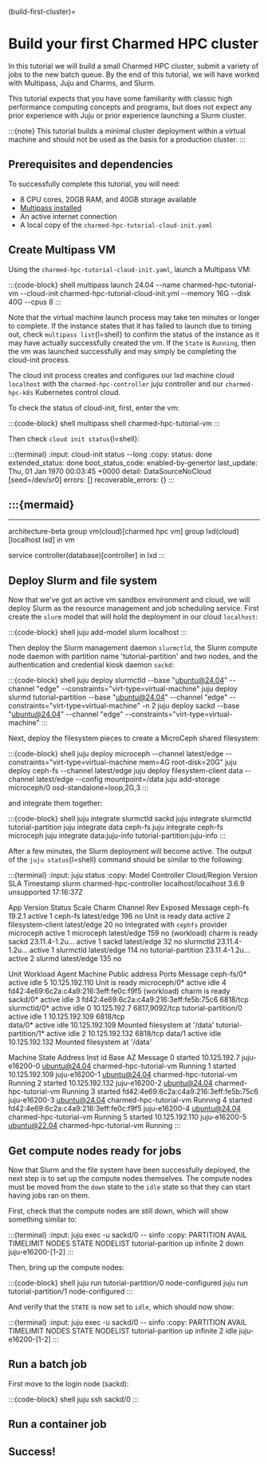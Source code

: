 (build-first-cluster)=
# Build your first Charmed HPC cluster

<!-- A tutorial is a practical activity, in which the student learns by doing something meaningful, towards some achievable goal. What the student does is not necessarily what they will learn. -->

<!-- Goal: Get a new potential user familiar with the various tools used for Charmed HPC, and build a basic cluster that feels recognizable by the end. Show how Charmed HPC provides a turn-key cluster smoothly and why its worth using. -->

In this tutorial we will build a small Charmed HPC cluster, submit a variety of jobs to the new batch queue. By the end of this tutorial, we will have worked with Multipass, Juju and Charms, and Slurm.

This tutorial expects that you have some familiarity with classic high performance computing concepts and programs, but does not expect any prior experience with Juju or prior experience launching a Slurm cluster.

<!-- How long should this tutorial take to complete? -->

:::{note}
This tutorial builds a minimal cluster deployment within a virtual machine and should not be used as the basis for a production cluster.
:::

## Prerequisites and dependencies

To successfully complete this tutorial, you will need:


* 8 CPU cores, 20GB RAM, and 40GB storage available
* [Multipass installed](https://canonical.com/multipass/install)
* An active internet connection
* A local copy of the `charmed-hpc-tutorial-cloud-init.yaml`

## Create Multipass VM

Using the `charmed-hpc-tutorial-cloud-init.yaml`, launch a Multipass VM:

:::{code-block} shell
multipass launch 24.04 --name charmed-hpc-tutorial-vm --cloud-init charmed-hpc-tutorial-cloud-init.yml --memory 16G --disk 40G --cpus 8
:::

<!-- Rephrase this section -->
Note that the virtual machine launch process may take ten minutes or longer to complete. If the instance states that it has failed to launch due to timing out, check `multipass list`{l=shell} to confirm the status of the instance as it may have actually successfully created the vm. If the `State` is `Running`, then the vm was launched successfully and may simply be completing the cloud-init process.
<!-- Steps if the vm does not say running? -->

The cloud init process creates and configures our lxd machine cloud `localhost` with the `charmed-hpc-controller` juju controller and our `charmed-hpc-k8s` Kubernetes control cloud.
<!-- Add ref arch pieces -->

To check the status of cloud-init, first, enter the vm:

:::{code-block} shell
multipass shell charmed-hpc-tutorial-vm
:::

Then check `cloud init status`{l=shell}:

:::{terminal}
:input: cloud-init status --long
:copy:
status: done
extended_status: done
boot_status_code: enabled-by-genertor
last_update: Thu, 01 Jan 1970 00:03:45 +0000
detail: DataSourceNoCloud [seed=/dev/sr0]
errors: []
recoverable_errors: {}
:::

<!-- Quick commands to test that various cloud init pieces have been set up correctly:

`juju status -m controller` should show...
`juju clouds` should show...
 -->

<!-- config: mermaid_params=['--backgroundColor', 'white']

align: left
 -->

:::{mermaid}
---

---

architecture-beta
  group vm(cloud)[charmed hpc vm]
  group lxd(cloud)[localhost lxd] in vm

  service controller(database)[controller] in lxd
:::


## Deploy Slurm and file system

Now that we've got an active vm sandbox environment and cloud, we will deploy Slurm as the resource management and job scheduling service. First create the `slurm` model that will hold the
deployment in our cloud `localhost`:

:::{code-block} shell
juju add-model slurm localhost
:::

Then deploy the Slurm management daemon `slurmctld`, the Slurm compute node daemon with partition name 'tutorial-partition' and two nodes, and the authentication and credential kiosk daemon `sackd`:

:::{code-block} shell
juju deploy slurmctld --base "ubuntu@24.04" --channel "edge" --constraints="virt-type=virtual-machine"
juju deploy slurmd tutorial-partition --base "ubuntu@24.04" --channel "edge" --constraints="virt-type=virtual-machine" -n 2
juju deploy sackd --base "ubuntu@24.04" --channel "edge" --constraints="virt-type=virtual-machine"
:::

Next, deploy the filesystem pieces to create a MicroCeph shared filesystem:

:::{code-block} shell
juju deploy microceph --channel latest/edge --constraints="virt-type=virtual-machine mem=4G root-disk=20G"
juju deploy ceph-fs --channel latest/edge
juju deploy filesystem-client data --channel latest/edge --config mountpoint=/data
juju add-storage microceph/0 osd-standalone=loop,2G,3
:::

and integrate them together:

:::{code-block} shell
juju integrate slurmctld sackd
juju integrate slurmctld tutorial-partition
juju integrate data ceph-fs
juju integrate ceph-fs microceph
juju integrate data:juju-info tutorial-partition:juju-info
:::

After a few minutes, the Slurm deployment will become active. The output of the
`juju status`{l=shell} command should be similar to the following:

:::{terminal}
:input: juju status
:copy:
Model  Controller              Cloud/Region         Version    SLA          Timestamp
slurm  charmed-hpc-controller  localhost/localhost    3.6.9    unsupported  17:16:37Z

App                 Version               Status  Scale  Charm             Channel      Rev  Exposed  Message
ceph-fs             19.2.1                active      1  ceph-fs           latest/edge   196 no       Unit is ready
data                                      active      2  filesystem-client latest/edge   20  no       Integrated with `cephfs` provider
microceph                                 active      1  microceph         latest/edge   159 no       (workload) charm is ready
sackd               23.11.4-1.2u...       active      1  sackd             latest/edge   32  no
slurmctld           23.11.4-1.2u...       active      1  slurmctld         latest/edge   114 no
tutorial-partition  23.11.4-1.2u...       active      2  slurmd            latest/edge   135 no


Unit                      Workload  Agent      Machine  Public address                         Ports           Message
ceph-fs/0*                active    idle       5        10.125.192.110                                         Unit is ready
microceph/0*              active    idle       4        fd42:4e69:6c2a:c4a9:216:3eff:fe0c:f9f5                 (workload) charm is ready
sackd/0*                  active    idle       3        fd42:4e69:6c2a:c4a9:216:3eff:fe5b:75c6 6818/tcp
slurmctld/0*              active    idle       0        10.125.192.7                           6817,9092/tcp
tutorial-partition/0      active    idle       1        10.125.192.109                         6818/tcp                 
  data/0*                 active    idle                10.125.192.109                                          Mounted filesystem at '/data'
tutorial-partition/1*     active    idle       2        10.125.192.132                         6818/tcp
  data/1                  active    idle                10.125.192.132                                          Mounted filesystem at '/data'

Machine  State    Address                                 Inst id        Base          AZ                         Message
0        started  10.125.192.7                            juju-e16200-0  ubuntu@24.04  charmed-hpc-tutorial-vm    Running
1        started  10.125.192.109                          juju-e16200-1  ubuntu@24.04  charmed-hpc-tutorial-vm    Running
2        started  10.125.192.132                          juju-e16200-2  ubuntu@24.04  charmed-hpc-tutorial-vm    Running
3        started  fd42:4e69:6c2a:c4a9:216:3eff:fe5b:75c6  juju-e16200-3  ubuntu@24.04  charmed-hpc-tutorial-vm    Running
4        started  fd42:4e69:6c2a:c4a9:216:3eff:fe0c:f9f5  juju-e16200-4  ubuntu@24.04  charmed-hpc-tutorial-vm    Running
5        started  10.125.192.110                          juju-e16200-5  ubuntu@22.04  charmed-hpc-tutorial-vm    Running
:::

<!-- Test the file system set up  -->
<!-- Add summary of what the last few steps accomplished and what juju status is showing-->

## Get compute nodes ready for jobs

Now that Slurm and the file system have been successfully deployed, the next step is to set up the compute nodes themselves. The compute nodes must be moved from the `down` state to the `idle` state so that they can start having jobs ran on them.

First, check that the compute nodes are still down, which will show something similar to:

:::{terminal}
:input: juju exec -u sackd/0 -- sinfo
:copy:
PARTITION         AVAIL  TIMELIMIT  NODES  STATE NODELIST
tutorial-parition    up   infinite      2   down juju-e16200-[1-2]
:::

Then, bring up the compute nodes:

:::{code-block} shell
juju run tutorial-partition/0 node-configured
juju run tutorial-partition/1 node-configured
:::

And verify that the `STATE` is now set to `idle`, which should now show:

:::{terminal}
:input: juju exec -u sackd/0 -- sinfo
:copy:
PARTITION         AVAIL  TIMELIMIT  NODES  STATE NODELIST
tutorial-parition    up   infinite      2   idle juju-e16200-[1-2]
:::

<!-- Add summary of what the last few steps accomplished -->

## Run a batch job

First move to the login node (sackd):

:::{code-block} shell
juju ssh sackd/0
:::

<!-- Set up and run a batch job (and/or interactive?) -->

## Run a container job

<!-- Set up and run an Apptainer job -->


## Success!
